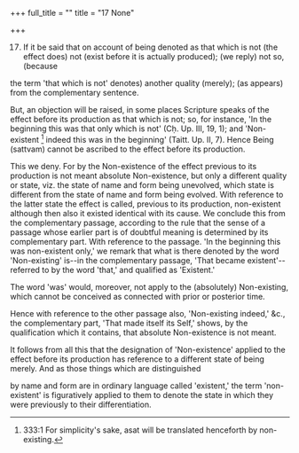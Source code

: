 +++
full_title = ""
title = "17 None"

+++


17. If it be said that on account of being denoted as that which is not (the effect does) not (exist before it is actually produced); (we reply) not so, (because

the term 'that which is not' denotes) another quality (merely); (as appears) from the complementary sentence.

But, an objection will be raised, in some places Scripture speaks of the effect before its production as that which is not; so, for instance, 'In the beginning this was that only which is not' (Cḥ. Up. III, 19, 1); and 'Non-existent [^fn_296] indeed this was in the beginning' (Taitt. Up. II, 7). Hence Being (sattvam) cannot be ascribed to the effect before its production.

[^fn_296]: 333:1 For simplicity's sake, asat will be translated henceforth by non-existing.

This we deny. For by the Non-existence of the effect previous to its production is not meant absolute Non-existence, but only a different quality or state, viz. the state of name and form being unevolved, which state is different from the state of name and form being evolved. With reference to the latter state the effect is called, previous to its production, non-existent although then also it existed identical with its cause. We conclude this from the complementary passage, according to the rule that the sense of a passage whose earlier part is of doubtful meaning is determined by its complementary part. With reference to the passage. 'In the beginning this was non-existent only,' we remark that what is there denoted by the word 'Non-existing' is--in the complementary passage, 'That became existent'--referred to by the word 'that,' and qualified as 'Existent.'

The word 'was' would, moreover, not apply to the (absolutely) Non-existing, which cannot be conceived as connected with prior or posterior time.

Hence with reference to the other passage also, 'Non-existing indeed,' &c., the complementary part, 'That made itself its Self,' shows, by the qualification which it contains, that absolute Non-existence is not meant.

It follows from all this that the designation of 'Non-existence' applied to the effect before its production has reference to a different state of being merely. And as those things which are distinguished

by name and form are in ordinary language called 'existent,' the term 'non-existent' is figuratively applied to them to denote the state in which they were previously to their differentiation.

